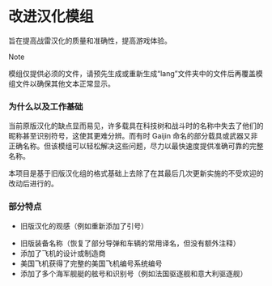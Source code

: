# 改进汉化模组
旨在提高战雷汉化的质量和准确性，提高游戏体验。
>[!NOTE]
>模组仅提供必须的文件，请预先生成或重新生成“lang”文件夹中的文件后再覆盖模组文件以确保其他文本正常显示。
### 为什么以及工作基础
当前原版汉化的缺点显而易见，许多载具在科技树和战斗时的名称中失去了他们的昵称甚至识别符号，这使其更难分辨。而有时 Gaijin 命名的部分载具或武器又非正确名称。但该模组可以轻松解决这些问题，尽力以最快速度提供准确可靠的完整名称。  

本项目是基于旧版汉化组的格式基础上去除了在其最后几次更新实施的不受欢迎的改动后进行的。
### 部分特点
- 旧版汉化的观感（例如重新添加了引号）
* 旧版装备名称（恢复了部分导弹和车辆的常用译名，但没有额外注释）
* 添加了飞机的设计或制造商
* 美国飞机获得了完整的美国飞机编号系统编号
* 添加了多个海军舰艇的舷号和识别号（例如法国驱逐舰和意大利驱逐舰）
